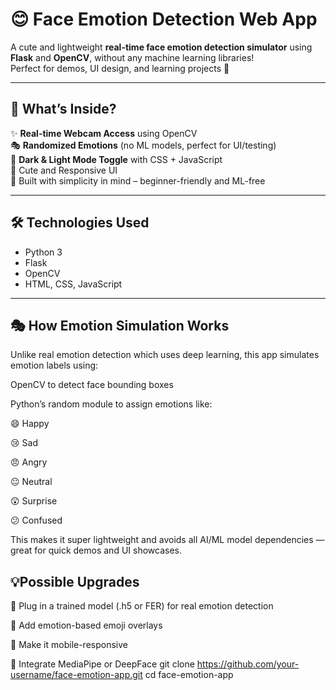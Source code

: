 # 😊 Face Emotion Detection Web App

A cute and lightweight **real-time face emotion detection simulator** using **Flask** and **OpenCV**, without any machine learning libraries!  
Perfect for demos, UI design, and learning projects 💖


---

## 🌟 What’s Inside?

✨ **Real-time Webcam Access** using OpenCV  
🎭 **Randomized Emotions** (no ML models, perfect for UI/testing)  
🌙 **Dark & Light Mode Toggle** with CSS + JavaScript  
💖 Cute and Responsive UI  
🧠 Built with simplicity in mind – beginner-friendly and ML-free

---


## 🛠️ Technologies Used

- Python 3
- Flask
- OpenCV
- HTML, CSS, JavaScript

---

## 🎭 How Emotion Simulation Works
Unlike real emotion detection which uses deep learning, this app simulates emotion labels using:

OpenCV to detect face bounding boxes

Python’s random module to assign emotions like:

😄 Happy

😢 Sad

😠 Angry

😐 Neutral

😲 Surprise

😕 Confused

This makes it super lightweight and avoids all AI/ML model dependencies — great for quick demos and UI showcases.

## 💡Possible Upgrades
🔌 Plug in a trained model (.h5 or FER) for real emotion detection

🎨 Add emotion-based emoji overlays

📱 Make it mobile-responsive

🧠 Integrate MediaPipe or DeepFace
git clone https://github.com/your-username/face-emotion-app.git
cd face-emotion-app
